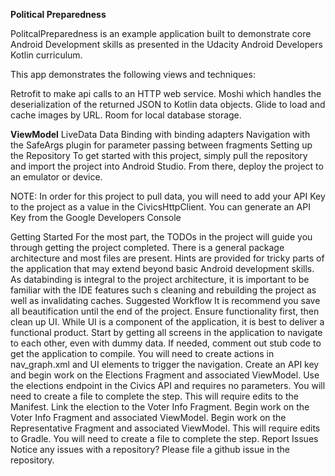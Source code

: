 ****Political Preparedness****

PolitcalPreparedness is an example application built to demonstrate core Android Development skills as presented in the Udacity Android Developers Kotlin curriculum.

This app demonstrates the following views and techniques:

Retrofit to make api calls to an HTTP web service.
Moshi which handles the deserialization of the returned JSON to Kotlin data objects.
Glide to load and cache images by URL.
Room for local database storage.

****ViewModel****
LiveData
Data Binding with binding adapters
Navigation with the SafeArgs plugin for parameter passing between fragments
Setting up the Repository
To get started with this project, simply pull the repository and import the project into Android Studio. From there, deploy the project to an emulator or device.

NOTE: 
In order for this project to pull data, you will need to add your API Key to the project as a value in the CivicsHttpClient.
You can generate an API Key from the Google Developers Console

Getting Started
For the most part, the TODOs in the project will guide you through getting the project completed. There is a general package architecture and most files are present.
Hints are provided for tricky parts of the application that may extend beyond basic Android development skills.
As databinding is integral to the project architecture, it is important to be familiar with the IDE features such s cleaning and rebuilding the project as well as invalidating caches.
Suggested Workflow
It is recommend you save all beautification until the end of the project. Ensure functionality first, then clean up UI. While UI is a component of the application, it is best to deliver a functional product.
Start by getting all screens in the application to navigate to each other, even with dummy data. If needed, comment out stub code to get the application to compile. You will need to create actions in nav_graph.xml and UI elements to trigger the navigation.
Create an API key and begin work on the Elections Fragment and associated ViewModel.
Use the elections endpoint in the Civics API and requires no parameters.
You will need to create a file to complete the step.
This will require edits to the Manifest.
Link the election to the Voter Info Fragment.
Begin work on the Voter Info Fragment and associated ViewModel.
Begin work on the Representative Fragment and associated ViewModel.
This will require edits to Gradle.
You will need to create a file to complete the step.
Report Issues
Notice any issues with a repository? Please file a github issue in the repository.
